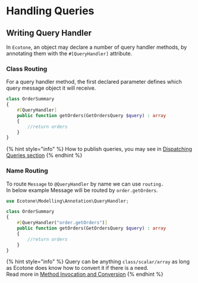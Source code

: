 # Handling Queries

## Writing Query Handler

In `Ecotone`, an object may declare a number of query handler methods, by annotating them with the `#[QueryHandler]` attribute. 

### Class Routing

For a query handler method, the first declared parameter defines which query message object it will receive.

```php
class OrderSummary
{
    #[QueryHandler] 
    public function getOrders(GetOrdersQuery $query) : array
    {
        //return orders
    }
}
```

{% hint style="info" %}
How to publish queries, you may see in [Dispatching Queries section](dispatching-queries.md)
{% endhint %}

### Name Routing

To route `Message` to `@QueryHandler` by name we can use `routing.`   
In below example Message will be routed by `order.getOrders`.   

```php
use Ecotone\Modelling\Annotation\QueryHandler;

class OrderSummary
{
    #[QueryHandler("order.getOrders")] 
    public function getOrders(GetOrdersQuery $query) : array
    {
        //return orders
    }
}
```

{% hint style="info" %}
Query can be anything `class/scalar/array` as long as Ecotone does know how to convert it if there is a need.   
Read more in [Method Invocation and Conversion](../../messaging/conversion/)
{% endhint %}

### 

